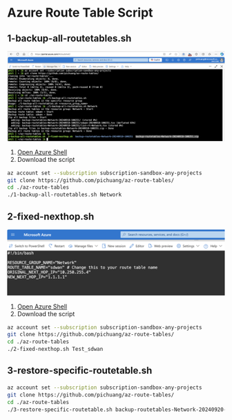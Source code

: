 # Azure Route Table Script

## 1-backup-all-routetables.sh

![](./img/1-backup-all-routetables.png)

1. [Open Azure Shell](https://shell.azure.com/)
2. Download the script

```bash
az account set --subscription subscription-sandbox-any-projects
git clone https://github.com/pichuang/az-route-tables/
cd ./az-route-tables
./1-backup-all-routetables.sh Network
```

## 2-fixed-nexthop.sh

![](./img/2-fixed-nexthop.png)

1. [Open Azure Shell](https://shell.azure.com/)
2. Download the script

```bash
az account set --subscription subscription-sandbox-any-projects
git clone https://github.com/pichuang/az-route-tables/
cd ./az-route-tables
./2-fixed-nexthop.sh Test_sdwan
```

## 3-restore-specific-routetable.sh

```bash
az account set --subscription subscription-sandbox-any-projects
git clone https://github.com/pichuang/az-route-tables/
cd ./az-route-tables
./3-restore-specific-routetable.sh backup-routetables-Network-20240920-134503/sdwan-20240920-134503.tsv
```
